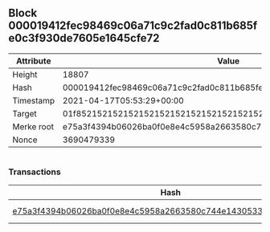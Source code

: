 ## Block 000019412fec98469c06a71c9c2fad0c811b685fe0c3f930de7605e1645cfe72

Attribute | Value
--- | ---
Height | 18807
Hash | 000019412fec98469c06a71c9c2fad0c811b685fe0c3f930de7605e1645cfe72
Timestamp | 2021-04-17T05:53:29+00:00
Target | 01f8521521521521521521521521521521521521521521521521521521521521
Merke root | e75a3f4394b06026ba0f0e8e4c5958a2663580c744e1430533adcfa1de14c3c8
Nonce | 3690479339

```

```

### Transactions

Hash | Amount
--- | ---
[e75a3f4394b06026ba0f0e8e4c5958a2663580c744e1430533adcfa1de14c3c8](e75a3f4394b06026ba0f0e8e4c5958a2663580c744e1430533adcfa1de14c3c8.md) | 10.00000000 SKEPTI 
